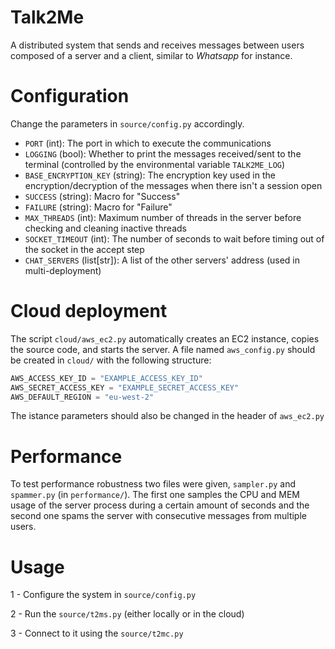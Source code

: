 # Talk2Me

A distributed system that sends and receives messages between users composed of a server and a client, similar to *Whatsapp* for instance.

# Configuration

Change the parameters in `source/config.py` accordingly.
- `PORT` (int): The port in which to execute the communications
- `LOGGING` (bool): Whether to print the messages received/sent to the terminal (controlled by the environmental variable `TALK2ME_LOG`)
- `BASE_ENCRYPTION_KEY` (string): The encryption key used in the encryption/decryption of the messages when there isn't a session open
- `SUCCESS` (string): Macro for "Success"
- `FAILURE` (string): Macro for "Failure"
- `MAX_THREADS` (int): Maximum number of threads in the server before checking and cleaning inactive threads
- `SOCKET_TIMEOUT` (int): The number of seconds to wait before timing out of the socket in the accept step
- `CHAT_SERVERS` (list[str]): A list of the other servers' address (used in multi-deployment)

# Cloud deployment

The script `cloud/aws_ec2.py` automatically creates an EC2 instance, copies the source code, and starts the server. A file named `aws_config.py` should be created in `cloud/` with the following structure:

```python
AWS_ACCESS_KEY_ID = "EXAMPLE_ACCESS_KEY_ID"
AWS_SECRET_ACCESS_KEY = "EXAMPLE_SECRET_ACCESS_KEY"
AWS_DEFAULT_REGION = "eu-west-2"
```

The istance parameters should also be changed in the header of `aws_ec2.py`

# Performance

To test performance robustness two files were given, `sampler.py` and `spammer.py` (in `performance/`). The first one samples the CPU and MEM usage of the server process during a certain amount of seconds and the second one spams the server with consecutive messages from multiple users.

# Usage

1 - Configure the system in `source/config.py`

2 - Run the `source/t2ms.py` (either locally or in the cloud)

3 - Connect to it using the `source/t2mc.py` 